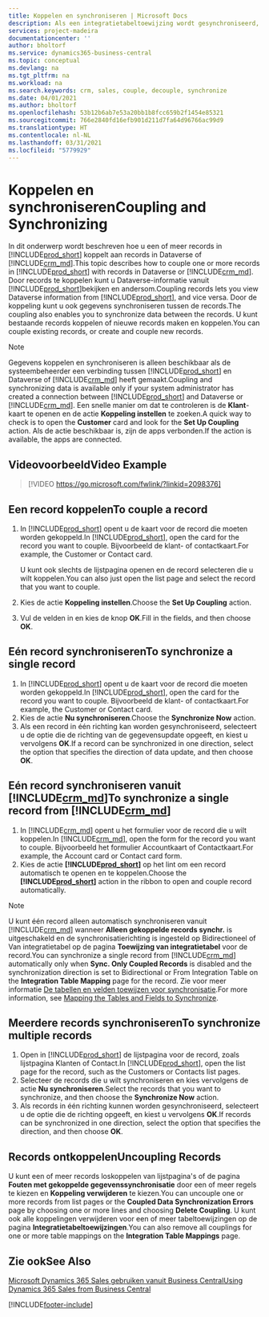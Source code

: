 ```yaml
---
title: Koppelen en synchroniseren | Microsoft Docs
description: Als een integratietabeltoewijzing wordt gesynchroniseerd, kunnen gegevens in alle records in een tabel in Business Central en Dynamics 365 Sales worden gesynchroniseerd die zijn gekoppeld.
services: project-madeira
documentationcenter: ''
author: bholtorf
ms.service: dynamics365-business-central
ms.topic: conceptual
ms.devlang: na
ms.tgt_pltfrm: na
ms.workload: na
ms.search.keywords: crm, sales, couple, decouple, synchronize
ms.date: 04/01/2021
ms.author: bholtorf
ms.openlocfilehash: 53b12b6ab7e53a20bb1b8fcc659b2f1454e85321
ms.sourcegitcommit: 766e2840fd16efb901d211d7fa64d96766ac99d9
ms.translationtype: HT
ms.contentlocale: nl-NL
ms.lasthandoff: 03/31/2021
ms.locfileid: "5779929"
---
```

# <a name="coupling-and-synchronizing"></a><span data-ttu-id="353d9-103">Koppelen en synchroniseren</span><span class="sxs-lookup"><span data-stu-id="353d9-103">Coupling and Synchronizing</span></span>
<span data-ttu-id="353d9-104">In dit onderwerp wordt beschreven hoe u een of meer records in [!INCLUDE[prod_short](includes/prod_short.md)] koppelt aan records in Dataverse of [!INCLUDE[crm_md](includes/crm_md.md)].</span><span class="sxs-lookup"><span data-stu-id="353d9-104">This topic describes how to couple one or more records in [!INCLUDE[prod_short](includes/prod_short.md)] with records in Dataverse or [!INCLUDE[crm_md](includes/crm_md.md)].</span></span> <span data-ttu-id="353d9-105">Door records te koppelen kunt u Dataverse-informatie vanuit [!INCLUDE[prod_short](includes/prod_short.md)]bekijken en andersom.</span><span class="sxs-lookup"><span data-stu-id="353d9-105">Coupling records lets you view Dataverse information from [!INCLUDE[prod_short](includes/prod_short.md)], and vice versa.</span></span> <span data-ttu-id="353d9-106">Door de koppeling kunt u ook gegevens synchroniseren tussen de records.</span><span class="sxs-lookup"><span data-stu-id="353d9-106">The coupling also enables you to synchronize data between the records.</span></span> <span data-ttu-id="353d9-107">U kunt bestaande records koppelen of nieuwe records maken en koppelen.</span><span class="sxs-lookup"><span data-stu-id="353d9-107">You can couple existing records, or create and couple new records.</span></span>

> [!Note]
> <span data-ttu-id="353d9-108">Gegevens koppelen en synchroniseren is alleen beschikbaar als de systeembeheerder een verbinding tussen [!INCLUDE[prod_short](includes/prod_short.md)] en Dataverse of [!INCLUDE[crm_md](includes/crm_md.md)] heeft gemaakt.</span><span class="sxs-lookup"><span data-stu-id="353d9-108">Coupling and synchronizing data is available only if your system administrator has created a connection between [!INCLUDE[prod_short](includes/prod_short.md)] and Dataverse or [!INCLUDE[crm_md](includes/crm_md.md)].</span></span> <span data-ttu-id="353d9-109">Een snelle manier om dat te controleren is de **Klant**-kaart te openen en de actie **Koppeling instellen** te zoeken.</span><span class="sxs-lookup"><span data-stu-id="353d9-109">A quick way to check is to open the **Customer** card and look for the **Set Up Coupling** action.</span></span> <span data-ttu-id="353d9-110">Als de actie beschikbaar is, zijn de apps verbonden.</span><span class="sxs-lookup"><span data-stu-id="353d9-110">If the action is available, the apps are connected.</span></span>   

## <a name="video-example"></a><span data-ttu-id="353d9-111">Videovoorbeeld</span><span class="sxs-lookup"><span data-stu-id="353d9-111">Video Example</span></span>

> [!VIDEO https://go.microsoft.com/fwlink/?linkid=2098376]

## <a name="to-couple-a-record"></a><span data-ttu-id="353d9-112">Een record koppelen</span><span class="sxs-lookup"><span data-stu-id="353d9-112">To couple a record</span></span>  
1.  <span data-ttu-id="353d9-113">In [!INCLUDE[prod_short](includes/prod_short.md)] opent u de kaart voor de record die moeten worden gekoppeld.</span><span class="sxs-lookup"><span data-stu-id="353d9-113">In [!INCLUDE[prod_short](includes/prod_short.md)], open the card for the record you want to couple.</span></span> <span data-ttu-id="353d9-114">Bijvoorbeeld de klant- of contactkaart.</span><span class="sxs-lookup"><span data-stu-id="353d9-114">For example, the Customer or Contact card.</span></span>  

    <span data-ttu-id="353d9-115">U kunt ook slechts de lijstpagina openen en de record selecteren die u wilt koppelen.</span><span class="sxs-lookup"><span data-stu-id="353d9-115">You can also just open the list page and select the record that you want to couple.</span></span>  

2.  <span data-ttu-id="353d9-116">Kies de actie **Koppeling instellen**.</span><span class="sxs-lookup"><span data-stu-id="353d9-116">Choose the **Set Up Coupling** action.</span></span>  
3.  <span data-ttu-id="353d9-117">Vul de velden in en kies de knop **OK**.</span><span class="sxs-lookup"><span data-stu-id="353d9-117">Fill in the fields, and then choose **OK**.</span></span>  

## <a name="to-synchronize-a-single-record"></a><span data-ttu-id="353d9-118">Eén record synchroniseren</span><span class="sxs-lookup"><span data-stu-id="353d9-118">To synchronize a single record</span></span>  
1.  <span data-ttu-id="353d9-119">In [!INCLUDE[prod_short](includes/prod_short.md)] opent u de kaart voor de record die moeten worden gekoppeld.</span><span class="sxs-lookup"><span data-stu-id="353d9-119">In [!INCLUDE[prod_short](includes/prod_short.md)], open the card for the record you want to couple.</span></span> <span data-ttu-id="353d9-120">Bijvoorbeeld de klant- of contactkaart.</span><span class="sxs-lookup"><span data-stu-id="353d9-120">For example, the Customer or Contact card.</span></span>  
2.  <span data-ttu-id="353d9-121">Kies de actie **Nu synchroniseren**.</span><span class="sxs-lookup"><span data-stu-id="353d9-121">Choose the **Synchronize Now** action.</span></span>  
3.  <span data-ttu-id="353d9-122">Als een record in één richting kan worden gesynchroniseerd, selecteert u de optie die de richting van de gegevensupdate opgeeft, en kiest u vervolgens **OK**.</span><span class="sxs-lookup"><span data-stu-id="353d9-122">If a record can be synchronized in one direction, select the option that specifies the direction of data update, and then choose **OK**.</span></span>  

## <a name="to-synchronize-a-single-record-from-crm_md"></a><span data-ttu-id="353d9-123">Eén record synchroniseren vanuit [!INCLUDE[crm_md](includes/crm_md.md)]</span><span class="sxs-lookup"><span data-stu-id="353d9-123">To synchronize a single record from [!INCLUDE[crm_md](includes/crm_md.md)]</span></span>  
1.  <span data-ttu-id="353d9-124">In [!INCLUDE[crm_md](includes/crm_md.md)] opent u het formulier voor de record die u wilt koppelen.</span><span class="sxs-lookup"><span data-stu-id="353d9-124">In [!INCLUDE[crm_md](includes/crm_md.md)], open the form for the record you want to couple.</span></span> <span data-ttu-id="353d9-125">Bijvoorbeeld het formulier Accountkaart of Contactkaart.</span><span class="sxs-lookup"><span data-stu-id="353d9-125">For example, the Account card or Contact card form.</span></span>  
2.  <span data-ttu-id="353d9-126">Kies de actie **[!INCLUDE[prod_short](includes/prod_short.md)]** op het lint om een record automatisch te openen en te koppelen.</span><span class="sxs-lookup"><span data-stu-id="353d9-126">Choose the **[!INCLUDE[prod_short](includes/prod_short.md)]** action in the ribbon to open and couple record automatically.</span></span>

> [!Note]
> <span data-ttu-id="353d9-127">U kunt één record alleen automatisch synchroniseren vanuit [!INCLUDE[crm_md](includes/crm_md.md)] wanneer **Alleen gekoppelde records synchr.** is uitgeschakeld en de synchronisatierichting is ingesteld op Bidirectioneel of Van integratietabel op de pagina **Toewijzing van integratietabel** voor de record.</span><span class="sxs-lookup"><span data-stu-id="353d9-127">You can synchronize a single record from [!INCLUDE[crm_md](includes/crm_md.md)] automatically only when **Sync. Only Coupled Records** is disabled and the synchronization direction is set to Bidirectional or From Integration Table on the **Integration Table Mapping** page for the record.</span></span> <span data-ttu-id="353d9-128">Zie voor meer informatie [De tabellen en velden toewijzen voor synchronisatie](admin-how-to-modify-table-mappings-for-synchronization.md#creating-new-records).</span><span class="sxs-lookup"><span data-stu-id="353d9-128">For more information, see [Mapping the Tables and Fields to Synchronize](admin-how-to-modify-table-mappings-for-synchronization.md#creating-new-records).</span></span>     

## <a name="to-synchronize-multiple-records"></a><span data-ttu-id="353d9-129">Meerdere records synchroniseren</span><span class="sxs-lookup"><span data-stu-id="353d9-129">To synchronize multiple records</span></span>  
1.  <span data-ttu-id="353d9-130">Open in [!INCLUDE[prod_short](includes/prod_short.md)] de lijstpagina voor de record, zoals lijstpagina Klanten of Contact.</span><span class="sxs-lookup"><span data-stu-id="353d9-130">In [!INCLUDE[prod_short](includes/prod_short.md)], open the list page for the record, such as the Customers or Contacts list pages.</span></span>  
2.  <span data-ttu-id="353d9-131">Selecteer de records die u wilt synchroniseren en kies vervolgens de actie **Nu synchroniseren**.</span><span class="sxs-lookup"><span data-stu-id="353d9-131">Select the records that you want to synchronize, and then choose the **Synchronize Now** action.</span></span>  
3.  <span data-ttu-id="353d9-132">Als records in één richting kunnen worden gesynchroniseerd, selecteert u de optie die de richting opgeeft, en kiest u vervolgens **OK**.</span><span class="sxs-lookup"><span data-stu-id="353d9-132">If records can be synchronized in one direction, select the option that specifies the direction, and then choose **OK**.</span></span>  

## <a name="uncoupling-records"></a><span data-ttu-id="353d9-133">Records ontkoppelen</span><span class="sxs-lookup"><span data-stu-id="353d9-133">Uncoupling Records</span></span>
<span data-ttu-id="353d9-134">U kunt een of meer records loskoppelen van lijstpagina's of de pagina **Fouten met gekoppelde gegevenssynchronisatie** door een of meer regels te kiezen en **Koppeling verwijderen** te kiezen.</span><span class="sxs-lookup"><span data-stu-id="353d9-134">You can uncouple one or more records from list pages or the **Coupled Data Synchronization Errors** page by choosing one or more lines and choosing **Delete Coupling**.</span></span> <span data-ttu-id="353d9-135">U kunt ook alle koppelingen verwijderen voor een of meer tabeltoewijzingen op de pagina **Integratietabeltoewijzingen**.</span><span class="sxs-lookup"><span data-stu-id="353d9-135">You can also remove all couplings for one or more table mappings on the **Integration Table Mappings** page.</span></span>

## <a name="see-also"></a><span data-ttu-id="353d9-136">Zie ook</span><span class="sxs-lookup"><span data-stu-id="353d9-136">See Also</span></span>  
[<span data-ttu-id="353d9-137">Microsoft Dynamics 365 Sales gebruiken vanuit Business Central</span><span class="sxs-lookup"><span data-stu-id="353d9-137">Using Dynamics 365 Sales from Business Central</span></span>](marketing-integrate-dynamicscrm.md)


[!INCLUDE[footer-include](includes/footer-banner.md)]
